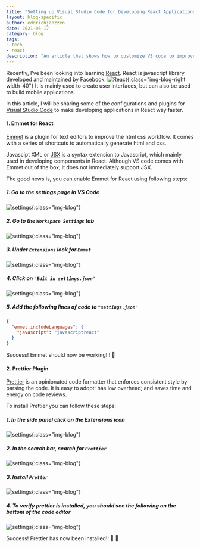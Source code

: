 ```yaml
---
title: "Setting up Visual Studio Code for Developing React Applications"
layout: blog-specific
author: eddrichjanzzen
date: 2021-06-17
category: blog
tags: 
- tech
- react
description: "An article that shows how to customize VS code to improve productivity with React"
---	
```


Recently, I've been looking into learning [React](https://reactjs.org/). React is javascript library developed and maintained by Facebook. ![React](/assets/images/blog/vs-code-react/vs-code-react.png){:class="img-blog-right width-40"} It is mainly used to create user interfaces, but can also be used to build mobile applications. 

In this article, I will be sharing some of the configurations and plugins for [Visual Studio Code](https://code.visualstudio.com/) to make developing applications in React way faster.

#### 1. Emmet for React
[Emmet](https://emmet.io/) is a plugin for text editors to improve the html css workflow. It comes with a series of shortcuts to automatically generate html and css.

Javascipt XML or [JSX](https://www.w3schools.com/react/react_jsx.asp#:~:text=JSX%20stands%20for%20JavaScript%20XML,and%20add%20HTML%20in%20React.) is a syntax extension to Javascript, which mainly used in developing components in React. Although VS code comes with Emmet out of the box, it does not immediately support JSX.


The good news is, you can enable Emmet for React using following steps: 
>
##### 1. Go to the settings page in VS Code 
>
![settings](/assets/images/blog/vs-code-react/settings-page.png){:class="img-blog"}

>
##### 2. Go to the `Workspace Settings` tab
>
![settings](/assets/images/blog/vs-code-react/workspace-settings.png){:class="img-blog"}

>
##### 3. Under `Extensions` look for `Emmet`
>
![settings](/assets/images/blog/vs-code-react/emmet-boxed.png){:class="img-blog"}

>
##### 4. Click on `"Edit in settings.json"`
>
![settings](/assets/images/blog/vs-code-react/settings.png){:class="img-blog"}

>
##### 5. Add the following lines of code to `"settings.json"`

```json
{
  "emmet.includeLanguages": {
    "javascript": "javascriptreact"
  }
}
```

  Success! Emmet should now be working!!! :raised_hands:


#### 2. Prettier Plugin
[Prettier](https://prettier.io/docs/en/why-prettier.html) is an opinionated code formatter that enforces consistent style by parsing the code. It is easy to adopt; has low overhead; and saves time and energy on code reviews.


To install Prettier you can follow these steps: 

>
##### 1. In the side panel click on the Extensions icon
>
![settings](/assets/images/blog/vs-code-react/extensions.png){:class="img-blog"}

>
##### 2. In the search bar, search for `Prettier`
>
![settings](/assets/images/blog/vs-code-react/search-prettier.png){:class="img-blog"}

>
##### 3. Install `Pretter`
>
![settings](/assets/images/blog/vs-code-react/install-prettier.png){:class="img-blog"}

>
##### 4. To verify prettier is installed, you should see the following on the bottom of the code editor
>
![settings](/assets/images/blog/vs-code-react/prettier-verify.png){:class="img-blog"}


  Success! Prettier has now been installed!! :raised_hands: :clap:
































